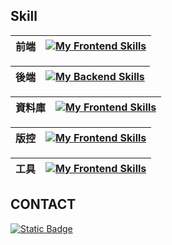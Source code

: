 ## Skill
| 前端 | [![My Frontend Skills](https://skillicons.dev/icons?i=html,css,js,bootstrap,jquery,angular,ts,postman,graphql)](https://skillicons.dev) |
| -------- | -------------------------------------------------------------------------------------------------------------------------------------------- |

| 後端 | [![My Backend Skills](https://skillicons.dev/icons?i=cs,dotnet)](https://skillicons.dev) |
| ------- | --------------------------------------------------------------------------------------------------------------------------------------------------- |

| 資料庫 | [![My Frontend Skills](https://skillicons.dev/icons?i=mysql,sqlite)](https://skillicons.dev) |
| -------- | -------------------------------------------------------------------------------------------------------------------------------------------- |

| 版控 | [![My Frontend Skills](https://skillicons.dev/icons?i=git,github,gitlab)](https://skillicons.dev) |
| -------- | -------------------------------------------------------------------------------------------------------------------------------------------- |

| 工具 | [![My Frontend Skills](https://skillicons.dev/icons?i=visualstudio,vscode)](https://skillicons.dev) |
| -------- | -------------------------------------------------------------------------------------------------------------------------------------------- |

## CONTACT
<a href="https://www.linkedin.com/in/chaoyen-chen45552b1a0">
  <img alt="Static Badge" src="https://img.shields.io/badge/LinkedIn-0A66C2?style=for-the-badge&logo=LinkedIn">
</a>
